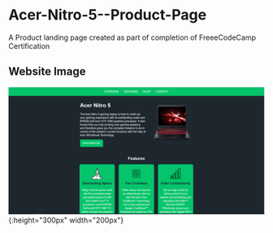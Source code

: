 # Acer-Nitro-5--Product-Page
A Product landing page created as part of completion of FreeeCodeCamp Certification

## Website Image
![Finished App](https://github.com/RahulMahesh62/Acer-Nitro-5--Product-Page/blob/master/acer.png){:height="300px" width="200px"}

